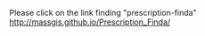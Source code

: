 
Please click on the link finding "prescription-finda" <a href="http://massgis.github.io/Prescription_Finda/" rel="nofollow">http://massgis.github.io/Prescription_Finda/</a>


